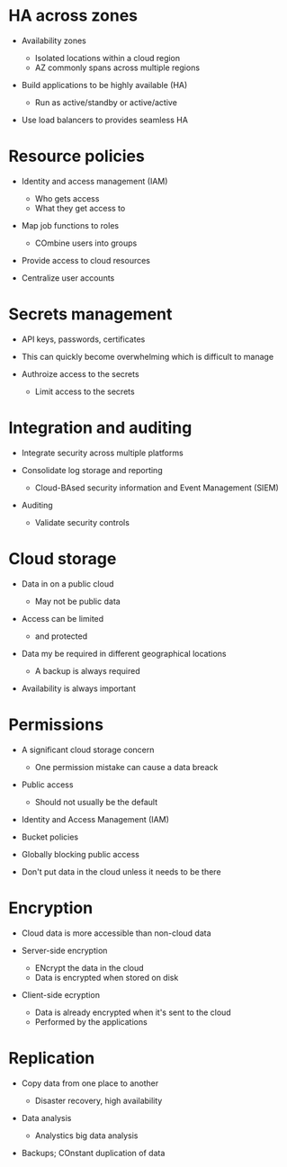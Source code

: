 # HA across zones
- Availability zones
  - Isolated locations within a cloud region
  - AZ commonly spans across multiple regions

- Build applications to be highly available (HA)
  - Run as active/standby or active/active 

- Use load balancers to provides seamless HA

# Resource policies
- Identity and access management (IAM)
  - Who gets access 
  - What they get access to

- Map job functions to roles 
  - COmbine users into groups

- Provide access to cloud resources 

- Centralize user accounts 

# Secrets management
- API keys, passwords, certificates 
- This can quickly become overwhelming which is difficult to manage

- Authroize access to the secrets 
  - Limit access to the secrets 

# Integration and auditing
- Integrate security across multiple platforms 

- Consolidate log storage and reporting
  - Cloud-BAsed security information and Event Management (SIEM)

- Auditing
  - Validate security controls

# Cloud storage
- Data in on a public cloud
  - May not be public data

- Access can be limited
  - and protected

- Data my be required in different geographical locations
  - A backup is always required

- Availability is always important

# Permissions
- A significant cloud storage concern
  - One permission mistake can cause a data breack

- Public access
  - Should not usually be the default

- Identity and Access Management (IAM)
 - Bucket policies
 - Globally blocking public access
 - Don't put data in the cloud unless it needs to be there 

# Encryption
- Cloud data is more accessible than non-cloud data
- Server-side encryption
  - ENcrypt the data in the cloud
  - Data is encrypted when stored on disk 

- Client-side ecryption 
  - Data is already encrypted when it's sent to the cloud
  - Performed by the applications

# Replication
- Copy data from one place to another
  - Disaster recovery, high availability 

- Data analysis
  - Analystics big data analysis

- Backups; COnstant duplication of data 
















